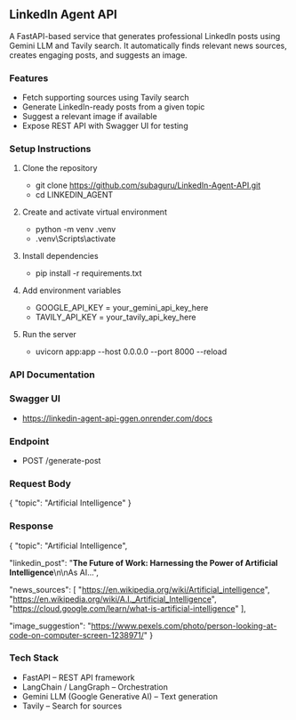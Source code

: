 ## LinkedIn Agent API

A FastAPI-based service that generates professional LinkedIn posts using Gemini LLM and Tavily search.
It automatically finds relevant news sources, creates engaging posts, and suggests an image.

### Features
- Fetch supporting sources using Tavily search
- Generate LinkedIn-ready posts from a given topic
- Suggest a relevant image if available
- Expose REST API with Swagger UI for testing

### Setup Instructions
1. Clone the repository
    - git clone https://github.com/subaguru/LinkedIn-Agent-API.git
    - cd LINKEDIN_AGENT

2. Create and activate virtual environment
    - python -m venv .venv
    - .venv\Scripts\activate

3. Install dependencies
    - pip install -r requirements.txt

4. Add environment variables
    - GOOGLE_API_KEY = your_gemini_api_key_here
    - TAVILY_API_KEY = your_tavily_api_key_here

5. Run the server
    - uvicorn app:app --host 0.0.0.0 --port 8000 --reload

### API Documentation

### Swagger UI
- https://linkedin-agent-api-ggen.onrender.com/docs

### Endpoint
- POST /generate-post

### Request Body
{
  "topic": "Artificial Intelligence"
}

### Response
{
  "topic": "Artificial Intelligence",
  
  "linkedin_post": "**The Future of Work: Harnessing the Power of Artificial Intelligence**\n\nAs AI...",
  
  "news_sources": [
    "https://en.wikipedia.org/wiki/Artificial_intelligence",
    "https://en.wikipedia.org/wiki/A.I._Artificial_Intelligence",
    "https://cloud.google.com/learn/what-is-artificial-intelligence"
  ],
  
  "image_suggestion": "https://www.pexels.com/photo/person-looking-at-code-on-computer-screen-1238971/"
}

### Tech Stack
- FastAPI – REST API framework
- LangChain / LangGraph – Orchestration
- Gemini LLM (Google Generative AI) – Text generation
- Tavily – Search for sources
